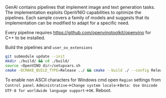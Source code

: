 GenAI contains pipelines that implement image and text generation tasks. The implementation exploits OpenVNIO capabilities to optimize the pipelines. Each sample covers a family of models and suggests that its implementation can be modified to adapt for a specific need.

Every pipeline requires https://github.com/openvinotoolkit/openvino for C++ to be installed.

Build the pipelines and `user_ov_extensions`

```sh
git submodule update --init
mkdir ./build/ && cd ./build/
source <OpenVINO dir>/setupvars.sh
cmake -DCMAKE_BUILD_TYPE=Release ../ && cmake --build ./ --config Release -j
```

To enable non ASCII characters for Windows cmd open `Region` settings from `Control panel`. `Administrative`->`Change system locale`->`Beta: Use Unicode UTF-8 for worldwide language support`->`OK`. Reboot.
